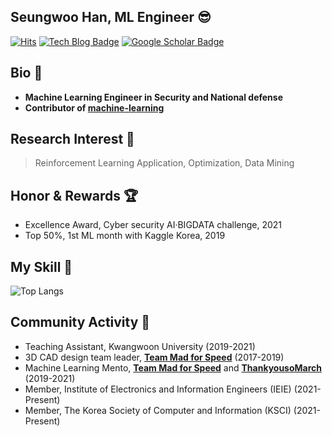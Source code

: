 ## Seungwoo Han, ML Engineer 😎
[![Hits](https://hits.seeyoufarm.com/api/count/incr/badge.svg?url=https%3A%2F%2Fgithub.com%2FKaintels&)](https://hits.seeyoufarm.com)
[![Tech Blog Badge](http://img.shields.io/badge/-Tech%20blog-black?style=flat-square&logo=github&link=https://swhme.tistory.com/)](https://swhme.tistory.com/)
[![Google Scholar Badge](https://img.shields.io/badge/-Scholar-4285f4?style=flat-square&logo=google-scholar&logoColor=white&link=https://scholar.google.com/citations?user=NWbfyKYAAAAJ&hl)](https://scholar.google.com/citations?user=NWbfyKYAAAAJ&hl)

## Bio 📘 
- **Machine Learning Engineer in Security and National defense**
- **Contributor of [**machine-learning**](https://github.com/teddylee777/machine-learning)**

## Research Interest 🔎
> Reinforcement Learning Application, Optimization, Data Mining

## Honor & Rewards 🏆
- Excellence Award, Cyber security AI·BIGDATA challenge, 2021
- Top 50%, 1st ML month with Kaggle Korea, 2019

## My Skill 📙
![Top Langs](https://github-readme-stats.vercel.app/api/top-langs/?username=kaintels&hide=scss,html,css,jupyter%20notebook&layout=compact&langs_count=10)

## Community Activity 👯

- Teaching Assistant, Kwangwoon University (2019-2021)
- 3D CAD design team leader, [**Team Mad for Speed**](https://www.facebook.com/teammfs/) (2017-2019)
- Machine Learning Mento, [**Team Mad for Speed**](https://www.facebook.com/teammfs/) and [**ThankyousoMarch**](https://th3.co.kr/) (2019-2021)
- Member, Institute of Electronics and Information Engineers (IEIE) (2021-Present)
- Member, The Korea Society of Computer and Information (KSCI) (2021-Present)
